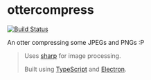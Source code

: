 # ottercompress

[![Build Status](https://travis-ci.com/axbarsan/ottercompress.svg?token=fsMTqzezx7v6DumxYtfb&branch=master)](https://travis-ci.com/axbarsan/ottercompress)

An otter compressing some JPEGs and PNGs :P

> Uses [sharp](https://github.com/lovell/sharp) for image processing.
>
> Built using [TypeScript](https://github.com/Microsoft/TypeScript) and [Electron](https://github.com/electron/electron).
